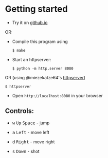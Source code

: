 # Getting started

- Try it on [github.io](https://miezekatze64.github.io/wame)

OR:

- Compile this program using
  
  ```shell
  $ make
  ```

- Start an httpserver:
  
  ```shell
  $ python -m http.server 8080
  ```

OR (using @miezekatze64's [httpserver](https://github.com/miezekatze64/httpserver))

```
$ httpserver
```

- Open `http://localhost:8080` in your browser

## Controls:

- <kbd>w</kbd> <kbd>Up</kbd> <kbd>Space</kbd>       - jump

- <kbd>a</kbd> <kbd>Left</kbd>                - move left

- <kbd>d</kbd> <kbd>Right</kbd>              - move right

- <kbd>s</kbd> <kbd>Down</kbd>                - shot

